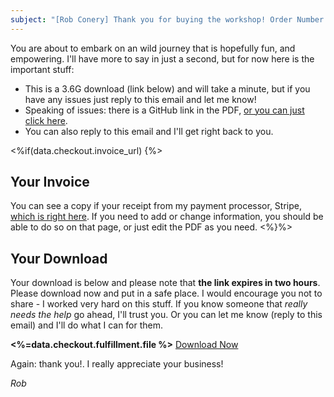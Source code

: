 ```yaml
---
subject: "[Rob Conery] Thank you for buying the workshop! Order Number: <%=data.checkout.number%>"
---
```


You are about to embark on an wild journey that is hopefully fun, and empowering. I'll have more to say in just a second, but for now here is the important stuff:

 - This is a 3.6G download (link below) and will take a minute, but if you have any issues just reply to this email and let me know!
 - Speaking of issues: there is a GitHub link in the PDF, [or you can just click here](https://github.com/robconery/ai-intro-workshop).
 - You can also reply to this email and I'll get right back to you.

<%if(data.checkout.invoice_url) {%>

## Your Invoice

You can see a copy if your receipt from my payment processor, Stripe, [which is right here](<%=data.checkout.invoice_url%>). If you need to add or change information, you should be able to do so on that page, or just edit the PDF as you need.
<%}%>

## Your Download

Your download is below and please note that **the link expires in two hours**. Please download now and put in a safe place. I would encourage you not to share - I worked very hard on this stuff. If you know someone that _really needs the help_ go ahead, I'll trust you. Or you can let me know (reply to this email) and I'll do what I can for them.

**<%=data.checkout.fulfillment.file %>**
[Download Now](<%=data.checkout.fulfillment.download_url%>)

Again: thank you!. I really appreciate your business!

_Rob_